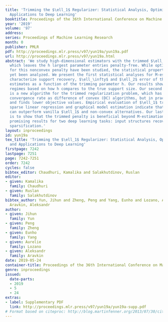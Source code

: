 ```yaml
---
title: 'Trimming the $\ell_1$ Regularizer: Statistical Analysis, Optimization, and
  Applications to Deep Learning'
booktitle: Proceedings of the 36th International Conference on Machine Learning
year: '2019'
volume: '97'
address: 
series: Proceedings of Machine Learning Research
month: 0
publisher: PMLR
pdf: http://proceedings.mlr.press/v97/yun19a/yun19a.pdf
url: http://proceedings.mlr.press/v97/yun19a.html
abstract: 'We study high-dimensional estimators with the trimmed $\ell_1$ penalty,
  which leaves the h largest parameter entries penalty-free. While optimization techniques
  for this nonconvex penalty have been studied, the statistical properties have not
  yet been analyzed. We present the first statistical analyses for M-estimation, and
  characterize support recovery, $\ell_\infty$ and $\ell_2$ error of the trimmed $\ell_1$
  estimates as a function of the trimming parameter h. Our results show different
  regimes based on how h compares to the true support size. Our second contribution
  is a new algorithm for the trimmed regularization problem, which has the same theoretical
  convergence rate as difference of convex (DC) algorithms, but in practice is faster
  and finds lower objective values. Empirical evaluation of $\ell_1$ trimming for
  sparse linear regression and graphical model estimation indicate that trimmed $\ell_1$
  can outperform vanilla $\ell_1$ and non-convex alternatives. Our last contribution
  is to show that the trimmed penalty is beneficial beyond M-estimation, and yields
  promising results for two deep learning tasks: input structures recovery and network
  sparsification.'
layout: inproceedings
id: yun19a
tex_title: 'Trimming the $\ell_1$ Regularizer: Statistical Analysis, Optimization,
  and Applications to Deep Learning'
firstpage: 7242
lastpage: 7251
page: 7242-7251
order: 7242
cycles: false
bibtex_editor: Chaudhuri, Kamalika and Salakhutdinov, Ruslan
editor:
- given: Kamalika
  family: Chaudhuri
- given: Ruslan
  family: Salakhutdinov
bibtex_author: Yun, Jihun and Zheng, Peng and Yang, Eunho and Lozano, Aurelie and
  Aravkin, Aleksandr
author:
- given: Jihun
  family: Yun
- given: Peng
  family: Zheng
- given: Eunho
  family: Yang
- given: Aurelie
  family: Lozano
- given: Aleksandr
  family: Aravkin
date: 2019-05-24
container-title: Proceedings of the 36th International Conference on Machine Learning
genre: inproceedings
issued:
  date-parts:
  - 2019
  - 5
  - 24
extras:
- label: Supplementary PDF
  link: http://proceedings.mlr.press/v97/yun19a/yun19a-supp.pdf
# Format based on citeproc: http://blog.martinfenner.org/2013/07/30/citeproc-yaml-for-bibliographies/
---
```

